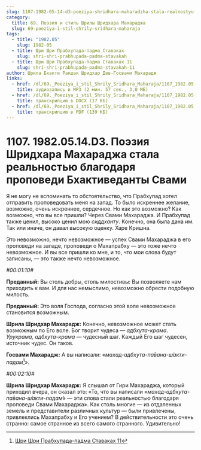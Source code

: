 ```yaml
---
slug: 1107-1982-05-14-d3-poeziya-shridhara-maharadzha-stala-realnostyu-blagodarya-propovedi-bhaktivedanty-svami
category:
  title: 69. Поэзия и стиль Шрилы Шридхара Махараджа
  slug: 69-poeziya-i-stil-shrily-sridhara-maharaja
tags:
  - title: "1982.05"
    slug: 1982-05
  - title: Шри Шри Прабхупада-падма Ставаках
    slug: shri-shri-prabhupada-padma-stavakah
  - title: Шри Шри Прабхупада-падма Ставаках 11
    slug: shri-shri-prabhupada-padma-stavakah-11
author: Шрила Бхакти Ракшак Шридхар Дев-Госвами Махарадж
links:
  - href: /dl/69._Poeziya_i_stil_Shrily_Sridhara_Maharaja/1107_1982.05.14.D3_SridharMj_Pojezija_Shridhara_Maharadzha_stala_realnostju_blagodarja_propovedi_Bhaktivedanty_Svami.mp3
    title: аудиозапись в MP3 (2 мин. 57 сек., 3,0 МБ)
  - href: /dl/69._Poeziya_i_stil_Shrily_Sridhara_Maharaja/1107_1982.05.14.D3_SridharMj_Pojezija_Shridhara_Maharadzha_stala_realnostju_blagodarja_propovedi_Bhaktivedanty_Svami.docx
    title: транскрипцию в DOCX (17 КБ)
  - href: /dl/69._Poeziya_i_stil_Shrily_Sridhara_Maharaja/1107_1982.05.14.D3_SridharMj_Pojezija_Shridhara_Maharadzha_stala_realnostju_blagodarja_propovedi_Bhaktivedanty_Svami.pdf
    title: транскрипцию в PDF (139 КБ)
---
```


# 1107. 1982.05.14.D3. Поэзия Шридхара Махараджа стала реальностью благодаря проповеди Бхактиведанты Свами

Я не могу не вспоминать то обстоятельство, что Прабхупад хотел отправить проповедовать меня на запад. То было искреннее желание, возможно, очень искреннее, сердечное. Но как это возможно? Как возможно, что вы все пришли? Через Свами Махараджа. И Прабхупад также ценил, высоко ценил мою *сиддханту*. Конечно, она была дана им. Так или иначе, он давал высокую оценку. Харе Кришна.

Это невозможно, нечто невозможное — успех Свами Махараджа в его проповеди на западе, проповеди о Махапрабху — это тоже нечто невозможное. И вы все пришли ко мне, и то, что мои слова будут записаны, — это также нечто невозможное.

*#00:01:10#*

**Преданный:** Вы столь добры, столь милостивы: Вы позволяете нам приходить к вам. И для нас немыслимо, невозможно обрести подобную милость.

**Преданный:** Это воля Господа, согласно этой воле невозможное становится возможным.

**Шрила Шридхар Махарадж:** Конечно, невозможное может стать возможным по Его воле. Бог творит чудеса — *адбхута-крама*. *Урукрама, адбхута-крама* — чудесный шаг. Каждый Его шаг чудесен, источник чудес. Он таков.

**Госвами Махарадж:** А вы написали: «*махад-адбхута-па̄вана-ш́акти-падам̇*[^_ftn1]».

*#00:02:10#*

**Шрила Шридхар Махарадж:** Я слышал от Гири Махараджа, который приходил вчера, он сказал это: «То, что вы написали «*махад-адбхута-па̄вана-ш́акти-падам̇*» — эти слова стали реальностью благодаря проповеди Свами Махараджа». Как столь многие — из отдаленных земель и представители различных культур — были привлечены, привлеклись Махапрабху и Его учением? В действительности это очень странно: самое странное из всего самого странного. Удивительно!



[^_ftn1]: [Шри Шри Прабхупада-падма Ставаках 11](../notes/shri-shri-prabhupada-padma-stavakah/shri-shri-prabhupada-padma-stavakah-11.md)
